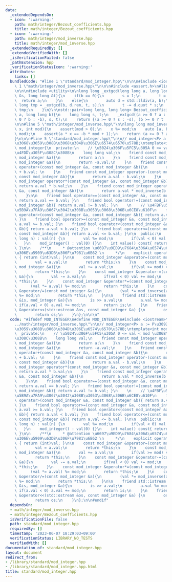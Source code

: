 ```yaml
---
data:
  _extendedDependsOn:
  - icon: ':warning:'
    path: math/integer/Bezout_coefficients.hpp
    title: math/integer/Bezout_coefficients.hpp
  - icon: ':warning:'
    path: math/integer/mod_inverse.hpp
    title: math/integer/mod_inverse.hpp
  _extendedRequiredBy: []
  _extendedVerifiedWith: []
  _isVerificationFailed: false
  _pathExtension: hpp
  _verificationStatusIcon: ':warning:'
  attributes:
    links: []
  bundledCode: "#line 1 \"standard/mod_integer.hpp\"\n\n\n#include <iostream>\n#line\
    \ 1 \"math/integer/mod_inverse.hpp\"\n\n\n#include <assert.h>\n#line 1 \"math/integer/Bezout_coefficients.hpp\"\
    \n\n\n#include <utility>\n\nlong long _extgcd(long long a, long long b, long long\
    \ &s, long long &t){\n    if(b == 0){\n        s = 1;\n        t = 0;\n      \
    \  return a;\n    }\n    else{\n        auto d = std::lldiv(a, b);\n        long\
    \ long tmp = _extgcd(b, d.rem, t, s);\n        t -= d.quot * s;\n        return\
    \ tmp;\n    }\n}\n\nstd::pair<long long, long long> Bezout_coefficients(long long\
    \ a, long long b){\n    long long s, t;\n    _extgcd((a >= 0 ? a : -a), (b >=\
    \ 0 ? b : -b), s, t);\n    return {(a >= 0 ? s : -s), (b >= 0 ? t : -t)};\n}\n\
    \n\n#line 5 \"math/integer/mod_inverse.hpp\"\n\nlong long mod_inverse(long long\
    \ x, int mod){\n    assert(mod > 0);\n    x %= mod;\n    auto [a, b] = Bezout_coefficients(x,\
    \ mod);\n    assert(a * x == -b * mod + 1);\n    return (a >= 0 ? a : a + mod);\n\
    }\n\n\n#line 5 \"standard/mod_integer.hpp\"\n\n// mod_integer<P> a := P\u3092\u6CD5\
    \u3068\u3059\u308B\u3068\u304D\u306E\u6574\u6570\u578B;\ntemplate<int mod>\nclass\
    \ mod_integer{\n  private:\n    // \u5024\u306F\u5FC5\u305A 0 <= val < mod \u306B\
    \u4FDD\u305F\u308C\u308B\n    long long val;\n    friend const mod_integer operator+(const\
    \ mod_integer &a){\n        return a;\n    }\n    friend const mod_integer operator-(const\
    \ mod_integer &a){\n        return -a.val;\n    }\n    friend const mod_integer\
    \ operator+(const mod_integer &a, const mod_integer &b){\n        return a.val\
    \ + b.val; \n    }\n    friend const mod_integer operator-(const mod_integer &a,\
    \ const mod_integer &b){\n        return a.val - b.val;\n    }\n    friend const\
    \ mod_integer operator*(const mod_integer &a, const mod_integer &b){\n       \
    \ return a.val * b.val;\n    }\n    friend const mod_integer operator/(const mod_integer\
    \ &a, const mod_integer &b){\n        return a.val * mod_inverse(b.val, mod);\n\
    \    }\n\n    friend bool operator==(const mod_integer &a, const mod_integer &b){\
    \ return a.val == b.val; }\n    friend bool operator!=(const mod_integer &a, const\
    \ mod_integer &b){ return a.val != b.val; }\n    \n    // \u4FBF\u5B9C\u7684\u306A\
    \u5B9A\u7FA9\u3067\u3042\u308B\u3053\u3068\u306B\u6CE8\u610F\n    friend bool\
    \ operator>(const mod_integer &a, const mod_integer &b){ return a.val > b.val;\
    \ }\n    friend bool operator>=(const mod_integer &a, const mod_integer &b){ return\
    \ a.val >= b.val; }\n    friend bool operator<(const mod_integer &a, const mod_integer\
    \ &b){ return a.val < b.val; }\n    friend bool operator<=(const mod_integer &a,\
    \ const mod_integer &b){ return a.val <= b.val; }\n\n  public:\n    mod_integer(long\
    \ long n) : val(n) {\n        val %= mod;\n        if(val < 0) val += mod;\n \
    \   }\n    mod_integer() : val(0) {}\n    int value() const{ return (int)val;\
    \ }\n\n    /**\n     * @attention \u6697\u9ED9\u7684\u306A\u6574\u6570\u578B\u3078\
    \u306E\u5909\u63DB\u306F\u7981\u6B62 \n     */\n    explicit operator int() const\
    \ { return (int)val; }\n\n    const mod_integer &operator=(const mod_integer &a){\n\
    \        val = a.val;\n        return *this;\n    }\n    const mod_integer &operator+=(const\
    \ mod_integer &a){\n        val += a.val;\n        if(val >= mod) val -= mod;\n\
    \        return *this;\n    }\n    const mod_integer &operator-=(const mod_integer\
    \ &a){\n        val -= a.val;\n        if(val < 0) val += mod;\n        return\
    \ *this;\n    }\n    const mod_integer &operator*=(const mod_integer &a){\n  \
    \      (val *= a.val) %= mod;\n        return *this;\n    }\n    const mod_integer\
    \ &operator/=(const mod_integer &a){\n        (val *= mod_inverse(a.val, mod))\
    \ %= mod;\n        return *this;\n    }\n\n    friend std::istream &operator>>(std::istream\
    \ &is, mod_integer &a){\n        is >> a.val;\n        a.val %= mod;\n       \
    \ if(a.val < 0) a.val += mod;\n        return is;\n    }\n    friend std::ostream\
    \ &operator<<(std::ostream &os, const mod_integer &a) {\n        os << a.val;\n\
    \        return os;\n    }\n};\n\n\n"
  code: "#ifndef MOD_INTEGER\n#define MOD_INTEGER\n#include <iostream>\n#include \"\
    ../math/integer/mod_inverse.hpp\"\n\n// mod_integer<P> a := P\u3092\u6CD5\u3068\
    \u3059\u308B\u3068\u304D\u306E\u6574\u6570\u578B;\ntemplate<int mod>\nclass mod_integer{\n\
    \  private:\n    // \u5024\u306F\u5FC5\u305A 0 <= val < mod \u306B\u4FDD\u305F\
    \u308C\u308B\n    long long val;\n    friend const mod_integer operator+(const\
    \ mod_integer &a){\n        return a;\n    }\n    friend const mod_integer operator-(const\
    \ mod_integer &a){\n        return -a.val;\n    }\n    friend const mod_integer\
    \ operator+(const mod_integer &a, const mod_integer &b){\n        return a.val\
    \ + b.val; \n    }\n    friend const mod_integer operator-(const mod_integer &a,\
    \ const mod_integer &b){\n        return a.val - b.val;\n    }\n    friend const\
    \ mod_integer operator*(const mod_integer &a, const mod_integer &b){\n       \
    \ return a.val * b.val;\n    }\n    friend const mod_integer operator/(const mod_integer\
    \ &a, const mod_integer &b){\n        return a.val * mod_inverse(b.val, mod);\n\
    \    }\n\n    friend bool operator==(const mod_integer &a, const mod_integer &b){\
    \ return a.val == b.val; }\n    friend bool operator!=(const mod_integer &a, const\
    \ mod_integer &b){ return a.val != b.val; }\n    \n    // \u4FBF\u5B9C\u7684\u306A\
    \u5B9A\u7FA9\u3067\u3042\u308B\u3053\u3068\u306B\u6CE8\u610F\n    friend bool\
    \ operator>(const mod_integer &a, const mod_integer &b){ return a.val > b.val;\
    \ }\n    friend bool operator>=(const mod_integer &a, const mod_integer &b){ return\
    \ a.val >= b.val; }\n    friend bool operator<(const mod_integer &a, const mod_integer\
    \ &b){ return a.val < b.val; }\n    friend bool operator<=(const mod_integer &a,\
    \ const mod_integer &b){ return a.val <= b.val; }\n\n  public:\n    mod_integer(long\
    \ long n) : val(n) {\n        val %= mod;\n        if(val < 0) val += mod;\n \
    \   }\n    mod_integer() : val(0) {}\n    int value() const{ return (int)val;\
    \ }\n\n    /**\n     * @attention \u6697\u9ED9\u7684\u306A\u6574\u6570\u578B\u3078\
    \u306E\u5909\u63DB\u306F\u7981\u6B62 \n     */\n    explicit operator int() const\
    \ { return (int)val; }\n\n    const mod_integer &operator=(const mod_integer &a){\n\
    \        val = a.val;\n        return *this;\n    }\n    const mod_integer &operator+=(const\
    \ mod_integer &a){\n        val += a.val;\n        if(val >= mod) val -= mod;\n\
    \        return *this;\n    }\n    const mod_integer &operator-=(const mod_integer\
    \ &a){\n        val -= a.val;\n        if(val < 0) val += mod;\n        return\
    \ *this;\n    }\n    const mod_integer &operator*=(const mod_integer &a){\n  \
    \      (val *= a.val) %= mod;\n        return *this;\n    }\n    const mod_integer\
    \ &operator/=(const mod_integer &a){\n        (val *= mod_inverse(a.val, mod))\
    \ %= mod;\n        return *this;\n    }\n\n    friend std::istream &operator>>(std::istream\
    \ &is, mod_integer &a){\n        is >> a.val;\n        a.val %= mod;\n       \
    \ if(a.val < 0) a.val += mod;\n        return is;\n    }\n    friend std::ostream\
    \ &operator<<(std::ostream &os, const mod_integer &a) {\n        os << a.val;\n\
    \        return os;\n    }\n};\n\n#endif"
  dependsOn:
  - math/integer/mod_inverse.hpp
  - math/integer/Bezout_coefficients.hpp
  isVerificationFile: false
  path: standard/mod_integer.hpp
  requiredBy: []
  timestamp: '2023-06-07 18:29:03+09:00'
  verificationStatus: LIBRARY_NO_TESTS
  verifiedWith: []
documentation_of: standard/mod_integer.hpp
layout: document
redirect_from:
- /library/standard/mod_integer.hpp
- /library/standard/mod_integer.hpp.html
title: standard/mod_integer.hpp
---
```

